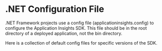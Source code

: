 # .NET Configuration File

.NET Framework projects use a config file (applicationinsights.config) to configure the Application Insights SDK.
This file should be in the root directory of a deployed application, not the bin directory.

Here is a collection of default config files for specific versions of the SDK.
